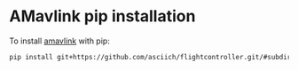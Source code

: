 # AMavlink pip installation


To install [amavlink](../readme.md) with pip:

```bash
pip install git+https://github.com/asciich/flightcontroller.git/#subdirectory=tools/amavlink
```
